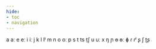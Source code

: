 ```yaml
---
hide:
- toc
- navigation
---
```

a
aː
e
eː
i
iː
j
k
l
lʲ
m
n
o
oː
p
s
t
ts
t̠ʃ
u
uː
x
ŋ
ɲ
ɵ
ɵː
ɸ
ɾ
ɾʲ
ʂ
ʃ
ʈʂ
